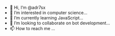 - 👋 Hi, I’m @adr7sx
- 👀 I’m interested in computer science...
- 🌱 I’m currently learning JavaScript...
- 💞️ I’m looking to collaborate on bot development...
- 📫 How to reach me ...

<!---
adr7sx/adr7sx is a ✨ special ✨ repository because its `README.md` (this file) appears on your GitHub profile.
You can click the Preview link to take a look at your changes.
--->
